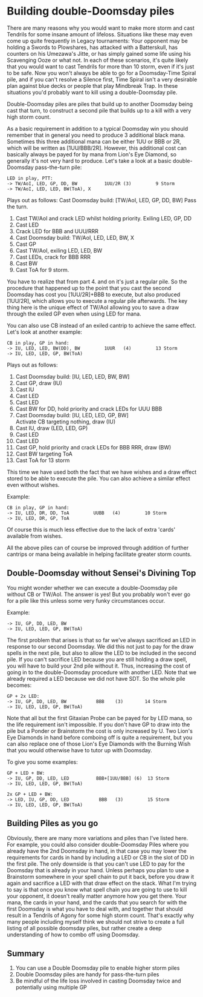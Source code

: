 # Building double-Doomsday piles

There are many reasons why you would want to make more storm and cast 
Tendrils for some insane amount of lifeloss. Situations like these may 
even come up quite frequently in Legacy tournaments: Your opponent may 
be holding a Swords to Plowshares, has attacked with a Batterskull, has 
counters on his Umezawa's Jitte, or has simply gained some life using 
his Scavenging Ooze or what not. In each of these scenarios, it's quite 
likely that you would want to cast Tendrils for more than 10 storm, even 
if it's just to be safe. Now you won't always be able to go for a 
Doomsday-Time Spiral pile, and if you can't resolve a Silence first, 
Time Spiral isn't a very desirable plan against blue decks or people 
that play Mindbreak Trap. In these situations you'd probably want to 
kill using a double-Doomsday pile.

Double-Doomsday piles are piles that build up to another Doomsday being 
cast that turn, to construct a second pile that builds up to a kill with 
a very high storm count.

As a basic requirement in addition to a typical Doomsday win you should 
remember that in general you need to produce 3 additional black mana. 
Sometimes this three additional mana can be either 1UU or BBB or 2R, which 
will be written as [1UU/BBB/2R]. However, this additional cost can 
basically always be payed for by mana from Lion's Eye Diamond, so 
generally it's not very hard to produce. Let's take a look at a basic 
double-Doomsday pass-the-turn pile:

```
LED in play, PTT:
-> TW/AoI, LED, GP, DD, BW          1UU/2R (3)         9 Storm
-> TW/AoI, LED, LED, BW(ToA), X
```

Plays out as follows:
Cast Doomsday build: [TW/AoI, LED, GP, DD, BW]
Pass the turn.
1. Cast TW/AoI and crack LED whilst holding priority. Exiling LED, GP, DD   
2. Cast LED  
3. Crack LED for BBB and UUU/RRR  
4. Cast Doomsday build: TW/AoI, LED, LED, BW, X     
5. Cast GP  
6. Cast TW/AoI, exiling LED, LED, BW   
7. Cast LEDs, crack for BBB RRR  
8. Cast BW   
9. Cast ToA for 9 storm.   

You have to realize that from part 4. and on it's just a regular pile. 
So the procedure that happened up to the point that you cast the second 
Doomsday has cost you [1UU/2R]+BBB to execute, but also produced [1UU/2R], which 
allows you to execute a regular pile afterwards. The key thing here is the unique
effect of TW/AoI allowing you to save a draw through the exiled GP even when 
using LED for mana. 

You can also use CB instead of an exiled cantrip to achieve the same effect.
Let's look at another example:

```
CB in play, GP in hand:
-> IU, LED, LED, BW(DD), BW         1UUR   (4)         13 Storm
-> IU, LED, LED, GP, BW(ToA)
```

Plays out as follows:
1. Cast Doomsday build: [IU, LED, LED, BW, BW]   
2. Cast GP, draw (IU)   
4. Cast IU  
5. Cast LED  
6. Cast LED  
7. Cast BW for DD, hold priority and crack LEDs for UUU BBB  
7. Cast Doomsday build: [IU, LED, LED, GP, BW]   
Activate CB targeting nothing, draw (IU)  
8. Cast IU, draw (LED, LED, GP)  
9. Cast LED   
10. Cast LED  
11. Cast GP, hold priority and crack LEDs for BBB RRR, draw (BW)  
12. Cast BW targeting ToA   
13. Cast ToA for 13 storm  

This time we have used both the fact that we have wishes and
a draw effect stored to be able to execute the pile. You can
also achieve a similar effect even without wishes.    

Example:
```
CB in play, GP in hand:
-> IU, LED, DR, DD, ToA         UUBB   (4)         10 Storm
-> IU, LED, DR, GP, ToA
```
Of course this is much less effective due to the lack of extra
'cards' available from wishes. 


All the above piles can of course be improved through addition of 
further cantrips or mana being available in helping facilitate greater
storm counts. 


## Double-Doomsday without Sensei's Divining Top

You might wonder whether we can execute a double-Doomsday pile without 
CB or TW/AoI. The answer is yes! But you probably won't ever go for a pile like 
this unless some very funky circumstances occur.

Example:
```
-> IU, GP, DD, LED, BW
-> IU, LED, LED, GP, BW(ToA)
```

The first problem that arises is that so far we've always sacrificed an 
LED in response to our second Doomsday. We did this not just to pay for 
the draw spells in the next pile, but also to allow the LED to be 
included in the second pile. If you can't sacrifice LED because you are 
still holding a draw spell, you will have to build your 2nd pile without 
it. Thus, increasing the cost of going in to the double-Doomsday 
procedure with another LED. Note that we already required a LED because 
we did not have SDT. So the whole pile becomes:

```
GP + 2x LED:
-> IU, GP, DD, LED, BW           BBB    (3)        14 Storm
-> IU, LED, LED, GP, BW(ToA)
```

Note that all but the first Gitaxian Probe can be payed for by LED mana, 
so the life requirement isn't impossible. If you don't have GP to draw 
into the pile but a Ponder or Brainstorm the cost is only increased by 
U. Two Lion's Eye Diamonds in hand before comboing off is quite a 
requirement, but you can also replace one of those Lion's Eye Diamonds 
with the Burning Wish that you would otherwise have to tutor up with 
Doomsday.

To give you some examples:
```
GP + LED + BW:
-> IU, GP, DD, LED, LED          BBB+[1UU/BBB] (6)  13 Storm
-> IU, LED, LED, GP, BW(ToA)

2x GP + LED + BW:
-> LED, IU, GP, DD, LED           BBB   (3)         15 Storm
-> IU, LED, LED, GP, BW(ToA)
```

## Building Piles as you go

Obviously, there are many more variations and piles than I've listed 
here. For example, you could also consider double-Doomsday Piles where 
you already have the 2nd Doomsday in hand, in that case you may lower 
the requirements for cards in hand by including a LED or CB in the slot 
of DD in the first pile. The only downside is that you can't use LED to 
pay for the Doomsday that is already in your hand. Unless perhaps you 
plan to use a Brainstorm somewhere in your spell chain to put it back, 
before you draw it again and sacrifice a LED with that draw effect on 
the stack. What I'm trying to say is that once you know what spell chain 
you are going to use to kill your opponent, it doesn't really matter 
anymore how you get there. Your mana, the cards in your hand, and the 
cards that you search for with the first Doomsday is what you have to 
deal with, and together that should result in a Tendrils of Agony for 
some high storm count. That's exactly why many people including myself 
think we should not strive to create a full listing of all possible 
doomsday piles, but rather create a deep understanding of how to combo 
off using Doomsday.

## Summary

1. You can use a Double Doomsday pile to enable higher storm piles   
2. Double Doomsday piles are handy for pass-the-turn piles    
3. Be mindful of the life loss involved in casting Doomsday twice and potentially using multiple GP    

